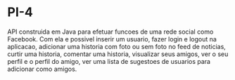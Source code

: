 # PI-4

API construida em Java para efetuar funcoes de uma rede social como Facebook.
Com ela e possivel inserir um usuario, fazer login e logout na aplicacao, adicionar uma historia com foto ou sem foto no feed de noticias, curtir uma historia, comentar uma historia, visualizar seus amigos, ver o seu perfil e o perfil do amigo, ver uma lista de sugestoes de usuarios para adicionar como amigos.
